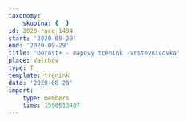 ```yaml
---
taxonomy:
    skupina: {  }
id: 2020-race_1494
start: '2020-09-29'
end: '2020-09-29'
title: 'Dorost+ - mapový trénink -vrstevnicovka'
place: Valchov
type: T
template: trenink
date: '2020-08-28'
import:
    type: members
    time: 1598613487
---
```


